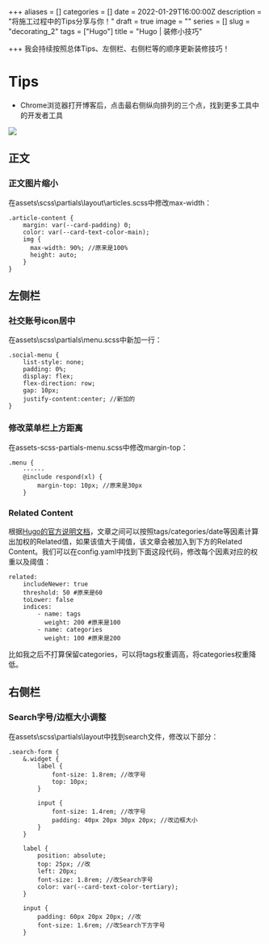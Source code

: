 +++
aliases = []
categories = []
date = 2022-01-29T16:00:00Z
description = "将施工过程中的Tips分享与你！"
draft = true
image = ""
series = []
slug = "decorating_2"
tags = ["Hugo"]
title = "Hugo | 装修小技巧"

+++
我会持续按照总体Tips、左侧栏、右侧栏等的顺序更新装修技巧！

# Tips

* Chrome浏览器打开博客后，点击最右侧纵向排列的三个点，找到更多工具中的开发者工具

![](/uploads/hugo1.png)

## 正文

### 正文图片缩小

在assets\\scss\\partials\\layout\\articles.scss中修改max-width：

    .article-content {
    	margin: var(--card-padding) 0;
    	color: var(--card-text-color-main);
        img {
          max-width: 90%; //原来是100%
          height: auto;
        }
    }

## 左侧栏

### 社交账号icon居中

在assets\\scss\\partials\\menu.scss中新加一行：

    .social-menu {
        list-style: none; 
        padding: 0%;
        display: flex;
        flex-direction: row;
        gap: 10px;
        justify-content:center; //新加的
    }

### 修改菜单栏上方距离

在assets-scss-partials-menu.scss中修改margin-top：

    .menu {
    	······
        @include respond(xl) {
            margin-top: 10px; //原来是30px
        }

### Related Content

根据[Hugo的官方说明文档](https://gohugo.io/content-management/related/)，文章之间可以按照tags/categories/date等因素计算出加权的Related值，如果该值大于阈值，该文章会被加入到下方的Related Content。我们可以在config.yaml中找到下面这段代码，修改每个因素对应的权重以及阈值：

    related:
        includeNewer: true
        threshold: 50 #原来是60
        toLower: false
        indices:
            - name: tags
              weight: 200 #原来是100
            - name: categories
              weight: 100 #原来是200

比如我之后不打算保留categories，可以将tags权重调高，将categories权重降低。

## 右侧栏

### Search字号/边框大小调整

在assets\\scss\\partials\\layout中找到search文件，修改以下部分：

    .search-form {
        &.widget {
            label {
                font-size: 1.8rem; //改字号
                top: 10px;
            }
    
            input {
                font-size: 1.4rem; //改字号
                padding: 40px 20px 30px 20px; //改边框大小
            }
        }
    
        label {
            position: absolute;
            top: 25px; //改
            left: 20px;
            font-size: 1.8rem; //改Search字号
            color: var(--card-text-color-tertiary);
        }
    
        input {
            padding: 60px 20px 20px; //改
            font-size: 1.6rem; //改Search下方字号
        }